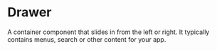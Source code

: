 # Drawer

A container component that slides in from the left or right. It typically contains menus, search or other content for your app.
